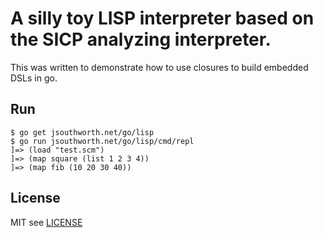 # A silly toy LISP interpreter based on the SICP analyzing interpreter.

This was written to demonstrate how to use closures to build embedded
DSLs in go.

## Run

```
$ go get jsouthworth.net/go/lisp
$ go run jsouthworth.net/go/lisp/cmd/repl
]=> (load "test.scm")
]=> (map square (list 1 2 3 4))
]=> (map fib (10 20 30 40))
```


## License
MIT see [LICENSE](LICENSE)

